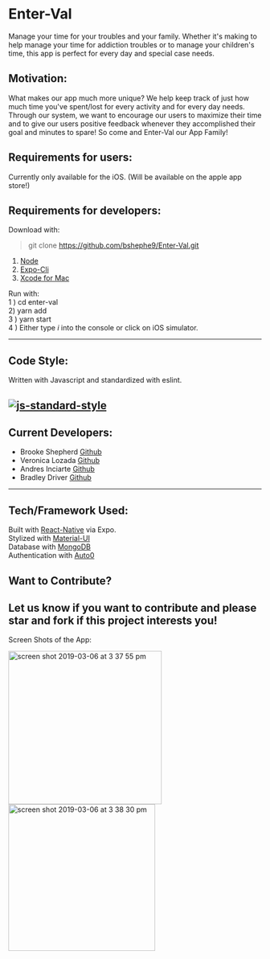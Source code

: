 # Enter-Val
  
Manage your time for your troubles and your family.
Whether it's making to help manage your time for addiction troubles or to manage your children's time, this app is perfect for every day and special case needs. 
## Motivation:
What makes our app much more unique?
We help keep track of just how much time you've spent/lost for every activity and for every day needs.
Through our system, we want to encourage our users to maximize their time and to give our users positive feedback whenever they accomplished their goal and minutes to spare!
So come and Enter-Val our App Family!

<!-- ## Screenshots: 
[insert photos here] -->

##  Requirements for users:
Currently only available for the iOS.
(Will be available on the apple app store!)
## Requirements for developers: 
Download with: 
 > git clone https://github.com/bshephe9/Enter-Val.git
 
 1) [Node](https://nodejs.org/en/download/)
 2) [Expo-Cli](https://docs.expo.io/versions/latest/introduction/installation/)
 3) [Xcode for Mac](https://itunes.apple.com/us/app/xcode/id497799835?mt=12)
 
Run with:   
    1 ) cd enter-val  
    2) yarn add  
    3 ) yarn start    
    4 ) Either type *i* into the console or click on iOS simulator.     
 
 ---
## Code Style:
  Written with Javascript and standardized with eslint. 
  
[![js-standard-style](https://img.shields.io/badge/code%20style-eslint-brightgreen.svg?style=flat)](https://github.com/eslint/eslint)
---
## Current Developers: 
- Brooke Shepherd [Github](https://github.com/bshephe9)
- Veronica Lozada [Github](https://github.com/verolozada)
- Andres Inciarte [Github](https://github.com/andresnew00)
- Bradley Driver [Github](https://github.com/edriver4)
---
## Tech/Framework Used:
Built with [React-Native](https://facebook.github.io/react-native/) via Expo.   
Stylized with [Material-UI](https://material-ui.com/)   
Database with [MongoDB](https://docs.mongodb.com/manual/tutorial/install-mongodb-on-windows/)  
Authentication with [Auto0](https://auth0.com/)  
## Want to Contribute?
Let us know if you want to contribute and please star and fork if this project interests you!
-- 
Screen Shots of the App: 

<img width="305" alt="screen shot 2019-03-06 at 3 37 55 pm" src="https://user-images.githubusercontent.com/37412308/53961476-aea84680-40b6-11e9-8c63-4609cc161033.png">

<img width="292" alt="screen shot 2019-03-06 at 3 38 30 pm" src="https://user-images.githubusercontent.com/37412308/53961617-05158500-40b7-11e9-8546-0c2035444da7.png">



